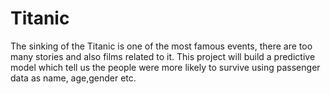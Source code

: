 # Titanic

The sinking of the Titanic is one of the most famous events, there are too many stories and also films related to it. This project will build a predictive model which tell us the people were more likely to survive using passenger data as name, age,gender etc.
